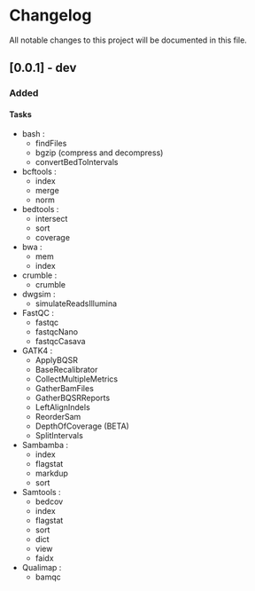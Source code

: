 # Changelog

All notable changes to this project will be documented in this file.

## [0.0.1] - dev

### Added

#### Tasks

- bash :
	- findFiles
	- bgzip (compress and decompress)
	- convertBedToIntervals
- bcftools :
	- index
	- merge
	- norm
- bedtools :
	- intersect
	- sort
	- coverage
- bwa :
	- mem
	- index
- crumble :
	- crumble
- dwgsim :
	- simulateReadsIllumina
- FastQC :
	- fastqc
	- fastqcNano
	- fastqcCasava
- GATK4 :
	- ApplyBQSR
	- BaseRecalibrator
	- CollectMultipleMetrics
	- GatherBamFiles
	- GatherBQSRReports
	- LeftAlignIndels
	- ReorderSam
	- DepthOfCoverage (BETA)
	- SplitIntervals
- Sambamba :
	- index
	- flagstat
	- markdup
	- sort
- Samtools :
	- bedcov
	- index
	- flagstat
	- sort
	- dict
	- view
	- faidx
- Qualimap :
	- bamqc
